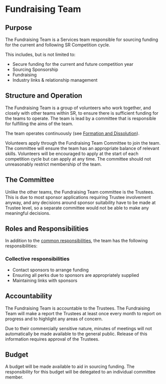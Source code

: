 # Fundraising Team

## Purpose

The Fundraising Team is a Services team responsible for sourcing funding for the current and following SR Competition cycle.

This includes, but is not limited to:

* Secure funding for the current and future competition year
* Sourcing Sponsorship
* Fundraising
* Industry links & relationship management

## Structure and Operation

The Fundraising Team is a group of volunteers who work together, and closely with other teams within SR, to ensure there is sufficient funding for the teams to operate. The team is lead by a committee that is responsible for fulfilling the aims of the team.

The team operates continuously (see [Formation and Dissolution](committee-membership.md)).

Volunteers apply through the Fundraising Team Committee to join the team. The committee will ensure the team has an appropriate balance of relevant skills. Volunteers will be encouraged to apply at the start of each competition cycle but can apply at any time. The committee should not unreasonably restrict membership of the team.

## The Committee

Unlike the other teams, the Fundraising Team committee is the Trustees. This is due to most sponsor applications requiring Trustee involvement anyway, and any decisions around sponsor suitability have to be made at Trustee level, so a separate committee would not be able to make any meaningful decisions.

## Roles and Responsibilities

In addition to the [common responsibilities](common-responsibilities.md), the team has the following responsibilities:

### Collective responsibilities

* Contact sponsors to arrange funding
* Ensuring all perks due to sponsors are appropriately supplied
* Maintaining links with sponsors

## Accountability

The Fundraising Team is accountable to the Trustees. The Fundraising Team will make a report the Trustees at least once every month to report on progress and to highlight any areas of concern.

Due to their commercially sensitive nature, minutes of meetings will not automatically be made available to the general public. Release of this information requires approval of the Trustees.

## Budget

A budget will be made available to aid in sourcing funding. The responsibility for this budget will be delegated to an individual committee member.
